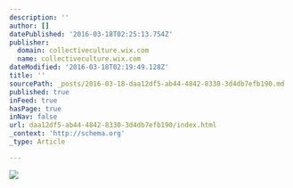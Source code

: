 ```yaml
---
description: ''
author: []
datePublished: '2016-03-18T02:25:13.754Z'
publisher:
  domain: collectiveculture.wix.com
  name: collectiveculture.wix.com
dateModified: '2016-03-18T02:19:49.128Z'
title: ''
sourcePath: _posts/2016-03-18-daa12df5-ab44-4842-8330-3d4db7efb190.md
published: true
inFeed: true
hasPage: true
inNav: false
url: daa12df5-ab44-4842-8330-3d4db7efb190/index.html
_context: 'http://schema.org'
_type: Article

---
```

![](https://static.wixstatic.com/media/504f5e_f957492af2924c98a16332712260bf7e.jpg/v1/fill/w_480,h_480,al_c,q_90,usm_0.66_1.00_0.01/504f5e_f957492af2924c98a16332712260bf7e.jpg)